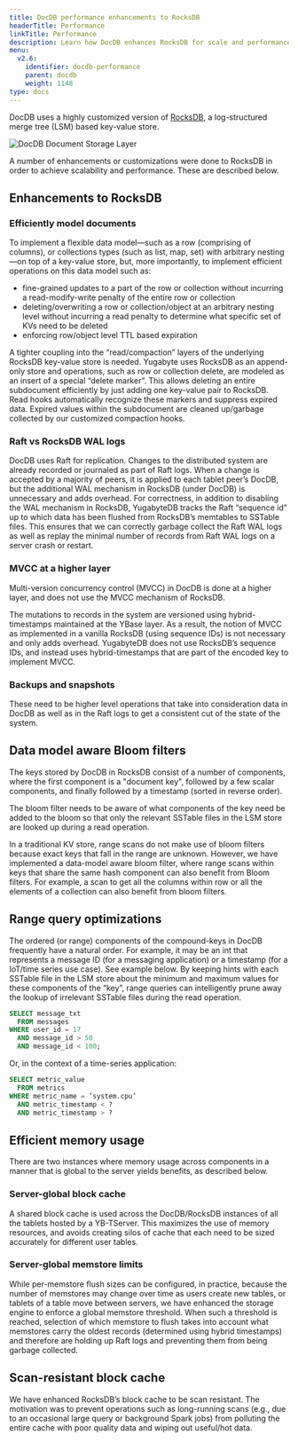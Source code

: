```yaml
---
title: DocDB performance enhancements to RocksDB
headerTitle: Performance
linkTitle: Performance
description: Learn how DocDB enhances RocksDB for scale and performance.
menu:
  v2.6:
    identifier: docdb-performance
    parent: docdb
    weight: 1148
type: docs
---
```


DocDB uses a highly customized version of [RocksDB](http://rocksdb.org/), a log-structured merge tree (LSM) based key-value store.

![DocDB Document Storage Layer](/images/architecture/docdb-rocksdb.png)

A number of enhancements or customizations were done to RocksDB in order to achieve scalability and performance. These are described below.

## Enhancements to RocksDB

### Efficiently model documents

To implement a flexible data
model—such as a row (comprising of columns), or collections types (such as list, map, set) with
arbitrary nesting—on top of a key-value store, but, more importantly, to implement efficient
operations on this data model such as:

* fine-grained updates to a part of the row or collection without incurring a read-modify-write penalty of the entire row or collection
* deleting/overwriting a row or collection/object at an arbitrary nesting level without incurring a read penalty to determine what specific set of KVs need to be deleted
* enforcing row/object level TTL based expiration

A tighter coupling into the “read/compaction” layers of the underlying RocksDB key-value store is needed. Yugabyte uses RocksDB as an append-only store and operations, such as row or collection delete, are modeled as an insert of a special “delete marker”. This allows deleting an entire subdocument efficiently by just adding one key-value pair to RocksDB. Read hooks automatically recognize these markers and
suppress expired data. Expired values within the subdocument are cleaned up/garbage collected by our customized compaction hooks.

### Raft vs RocksDB WAL logs

DocDB uses Raft for replication. Changes to the distributed system are already recorded or journaled as part of Raft logs. When a change is accepted by a majority of peers, it is applied to each tablet peer’s DocDB, but the additional WAL mechanism in RocksDB (under DocDB) is unnecessary and adds overhead. For correctness, in addition to disabling the WAL mechanism in RocksDB, YugabyteDB tracks the Raft “sequence id” up to which data has been flushed from RocksDB’s memtables to SSTable files. This ensures that we can correctly garbage collect the Raft WAL logs as well as replay the minimal number of records from Raft WAL logs on a server crash or restart.

### MVCC at a higher layer

Multi-version concurrency control (MVCC) in DocDB is done at a higher layer, and does not use the MVCC mechanism of RocksDB.

The mutations to records in the system are versioned using hybrid-timestamps maintained at the YBase layer. As a result, the notion of MVCC as implemented in a vanilla RocksDB (using sequence IDs) is not necessary and only adds overhead. YugabyteDB does not use RocksDB’s sequence IDs, and instead uses hybrid-timestamps that are part of the encoded key to implement MVCC.

### Backups and snapshots

These need to be higher level operations that take into consideration data in DocDB as well as in the Raft logs to get a consistent cut of the state of the system.

## Data model aware Bloom filters

The keys stored by DocDB in RocksDB consist of a number of components, where the first component is a "document key", followed by a few scalar components, and finally followed by a timestamp (sorted in reverse order).

The bloom filter needs to be aware of what components of the key need be added to the bloom so that only the relevant SSTable files in the LSM store are looked up during a read operation.

In a traditional KV store, range scans do not make use of bloom filters because exact keys that fall in the range are unknown. However, we have implemented a data-model aware bloom filter, where range scans within keys that share the same hash component can also benefit from Bloom filters. For example, a scan to get all the columns within row or all the elements of a collection can also benefit from bloom filters.

## Range query optimizations

 The ordered (or range) components of the compound-keys in DocDB frequently have a natural order. For example, it may be an int that represents a message ID (for a messaging application) or a timestamp (for a IoT/time series use case). See example below. By keeping hints with each SSTable file in the LSM store about the minimum and maximum values for these components of the “key”, range queries can intelligently prune away the lookup of irrelevant SSTable files during the read operation.

```sql
SELECT message_txt
  FROM messages
WHERE user_id = 17
  AND message_id > 50
  AND message_id < 100;
```

Or, in the context of a time-series application:

```sql
SELECT metric_value
  FROM metrics
WHERE metric_name = ’system.cpu’
  AND metric_timestamp < ?
  AND metric_timestamp > ?
```

## Efficient memory usage

There are two instances where memory usage across components in a manner that is global to the server yields benefits, as described below.

### Server-global block cache

A shared block cache is used across the DocDB/RocksDB instances of all the tablets hosted by a YB-TServer. This maximizes the use of memory resources, and avoids creating silos of cache that each need to be sized accurately for different user tables.

### Server-global memstore limits

While per-memstore flush sizes can be configured, in practice, because the number of memstores may change over time as users create new tables, or tablets of a table move between servers, we have enhanced the storage engine to enforce a global memstore threshold. When such a threshold is reached, selection of which memstore to flush takes into account what memstores carry the oldest records (determined using hybrid timestamps) and therefore are holding up Raft logs and preventing them from being garbage collected.

## Scan-resistant block cache

We have enhanced RocksDB’s block cache to be scan resistant. The motivation was to prevent operations such as long-running scans (e.g., due to an occasional large query or background Spark jobs) from polluting the entire cache with poor quality data and wiping out useful/hot data.
